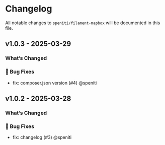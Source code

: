 # Changelog

All notable changes to `speniti/filament-mapbox` will be documented in this file.

## v1.0.3 - 2025-03-29

### What’s Changed

### 🐞 Bug Fixes

* fix: composer.json version (#4) @speniti

## v1.0.2 - 2025-03-28

### What’s Changed

### 🐞 Bug Fixes

* fix: changelog (#3) @speniti
